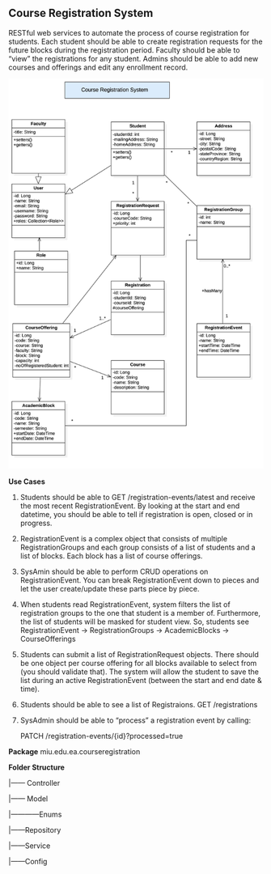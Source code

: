 ## Course Registration System

RESTful web services to automate the process of course registration for students. Each student should be able to create registration requests for the future blocks during the registration period. Faculty should be able to “view” the registrations for any student. Admins should be able to add new courses and offerings and edit any enrollment record.

![UML Diagram](Course-Registration-System.jpg)

**Use Cases**
1. Students should be able to GET /registration-events/latest and receive the most recent RegistrationEvent. By looking at the start and end datetime, you should be able to tell if registration is open, closed or in progress.
2. RegistrationEvent is a complex object that consists of multiple RegistrationGroups and each group consists of a list of students and a list of blocks. Each block has a list of course offerings.
3. SysAmin should be able to perform CRUD operations on RegistrationEvent. You can break RegistrationEvent down to pieces and let the user create/update these parts piece by piece.
4. When students read RegistrationEvent, system filters the list of registration groups to the one that student is a member of. Furthermore, the list of students will be masked for student view. So, students see RegistrationEvent -> RegistrationGroups -> AcademicBlocks -> CourseOfferings
5. Students can submit a list of RegistrationRequest objects. There should be one object per course offering for all blocks available to select from (you should validate that). The system will allow the student to save the list during an active RegistrationEvent (between the start and end date & time).
6. Students should be able to see a list of Registraions. GET /registrations
7. SysAdmin should be able to “process” a registration event by calling:

    PATCH /registration-events/{id}?processed=true

**Package**
miu.edu.ea.courseregistration

**Folder Structure**

|—— Controller

|—— Model

|————Enums

|——Repository

|——Service

|——Config

